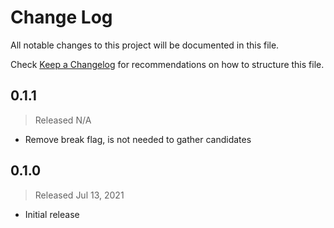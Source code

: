 # Change Log

All notable changes to this project will be documented in this file.

Check [Keep a Changelog](http://keepachangelog.com/) for recommendations on how to structure this file.


## 0.1.1
> Released N/A

* Remove break flag, is not needed to gather candidates

## 0.1.0
> Released Jul 13, 2021

* Initial release
